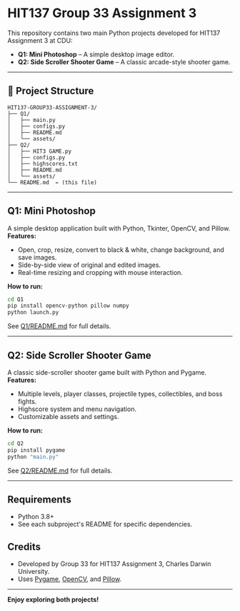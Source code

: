 # HIT137 Group 33 Assignment 3

This repository contains two main Python projects developed for HIT137 Assignment 3 at CDU:

- **Q1: Mini Photoshop** – A simple desktop image editor.
- **Q2: Side Scroller Shooter Game** – A classic arcade-style shooter game.

---

## 📁 Project Structure

```
HIT137-GROUP33-ASSIGNMENT-3/
├── Q1/
│   ├── main.py
│   ├── configs.py
│   ├── README.md
│   └── assets/
├── Q2/
│   ├── HIT3 GAME.py
│   ├── configs.py
│   ├── highscores.txt
│   ├── README.md
│   └── assets/
└── README.md  ← (this file)
```

---

## Q1: Mini Photoshop

A simple desktop application built with Python, Tkinter, OpenCV, and Pillow.  
**Features:**
- Open, crop, resize, convert to black & white, change background, and save images.
- Side-by-side view of original and edited images.
- Real-time resizing and cropping with mouse interaction.

**How to run:**
```bash
cd Q1
pip install opencv-python pillow numpy
python launch.py
```
See [Q1/README.md](Q1/README.md) for full details.

---

## Q2: Side Scroller Shooter Game

A classic side-scroller shooter game built with Python and Pygame.  
**Features:**
- Multiple levels, player classes, projectile types, collectibles, and boss fights.
- Highscore system and menu navigation.
- Customizable assets and settings.

**How to run:**
```bash
cd Q2
pip install pygame
python "main.py"
```
See [Q2/README.md](Q2/README.md) for full details.

---

## Requirements

- Python 3.8+
- See each subproject's README for specific dependencies.

## Credits

- Developed by Group 33 for HIT137 Assignment 3, Charles Darwin University.
- Uses [Pygame](https://www.pygame.org/), [OpenCV](https://opencv.org/), and [Pillow](https://python-pillow.org/).

---

**Enjoy exploring both projects!**